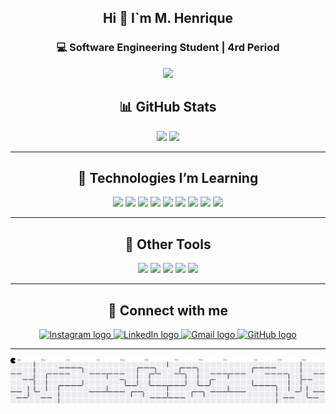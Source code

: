 <h2 align="center">Hi 👋 I`m M. Henrique </h2>
<h3 align="center">💻 Software Engineering Student | 4rd Period</h3>

<p align="center">
  <img src="https://readme-typing-svg.herokuapp.com?font=Orbitron&duration=3000&pause=1000&color=2F80ED&center=true&vCenter=true&lines=Welcome+to+my+GitHub!;I+love+code+%26+technology!;Always+learning+something+new+%F0%9F%92%BB" />
</p>

### <h2 align="center">📊 GitHub Stats</h2>

<div align="center">
  <img height="180em" src="https://github-readme-stats.vercel.app/api?username=Matheushfb067&show_icons=true&theme=tokyonight&cache=1" />
  <img height="180em" src="https://github-readme-stats.vercel.app/api/top-langs/?username=Matheushfb067&layout=compact&langs_count=10&theme=tokyonight&cache_seconds=30" />

</div>

---

### <h2 align="center">🚀 Technologies I’m Learning</h2>

<div align="center"> 
  <img src="https://cdn.jsdelivr.net/gh/devicons/devicon/icons/html5/html5-original.svg" height="45px" /> 
  <img src="https://cdn.jsdelivr.net/gh/devicons/devicon/icons/css3/css3-original.svg" height="45px" /> 
  <img src="https://cdn.jsdelivr.net/gh/devicons/devicon/icons/javascript/javascript-original.svg" height="45px" /> 
  <img src="https://cdn.jsdelivr.net/gh/devicons/devicon/icons/c/c-original.svg" height="45px" /> 
  <img src="https://cdn.jsdelivr.net/gh/devicons/devicon/icons/cplusplus/cplusplus-original.svg" height="45px" /> 
  <img src="https://cdn.jsdelivr.net/gh/devicons/devicon/icons/python/python-original.svg" height="45px" /> 
  <img src="https://cdn.jsdelivr.net/gh/devicons/devicon/icons/git/git-original.svg" height="45px" /> 
  <img src="https://cdn.jsdelivr.net/gh/devicons/devicon@latest/icons/flutter/flutter-original.svg" height="45px" /> 
  <img src="https://cdn.jsdelivr.net/gh/devicons/devicon@latest/icons/lua/lua-original.svg" height="45px" /> 
</div>

---

#### <h2 align="center">🔧 Other Tools</h2>

<div align="center">
  <img src="https://cdn.jsdelivr.net/gh/devicons/devicon@latest/icons/vscode/vscode-original.svg" height="45px" />
  <img src="https://cdn.jsdelivr.net/gh/devicons/devicon/icons/linux/linux-original.svg" height="45px" />
  <img src="https://cdn.jsdelivr.net/gh/devicons/devicon/icons/arduino/arduino-original.svg" height="45px" />
  <img src="https://cdn.jsdelivr.net/gh/devicons/devicon/icons/gimp/gimp-original.svg" height="45px" />  
  <img src="https://cdn.jsdelivr.net/gh/devicons/devicon@latest/icons/intellij/intellij-original.svg" height="45px"/>          
</div>

---

### <h2 align="center">📲 Connect with me</h2>

<div align="center">
  <a href="https://www.instagram.com/matheus_hfb" target="_blank">
    <img src="https://img.shields.io/static/v1?message=Instagram&logo=instagram&label=&color=E4405F&logoColor=white&labelColor=&style=for-the-badge" height="33" alt="Instagram logo" />
  </a>
  <a href="https://www.linkedin.com/in/mateus-henrique-fb/" target="_blank">
    <img src="https://img.shields.io/static/v1?message=LinkedIn&logo=linkedin&label=&color=0077B5&logoColor=white&labelColor=&style=for-the-badge" height="33" alt="LinkedIn logo" />
  </a>
  <a href="mailto:matheushenrihfg0@gmail.com" target="_blank">
    <img src="https://img.shields.io/static/v1?message=Gmail&logo=gmail&label=&color=D14836&logoColor=white&labelColor=&style=for-the-badge" height="33" alt="Gmail logo" />
  </a>
  <a href="https://github.com/matheushfb067" target="_blank">
    <img src="https://img.shields.io/static/v1?message=GitHub&logo=github&label=&color=6e00f3&logoColor=white&labelColor=&style=for-the-badge" height="33" alt="GitHub logo" />
  </a>
</div>

---

<picture>
  <source media="(prefers-color-scheme: dark)" srcset="https://raw.githubusercontent.com/MatheusNetto1/MatheusNetto1/output/pacman-contribution-graph-dark.svg">
  <source media="(prefers-color-scheme: light)" srcset="https://raw.githubusercontent.com/MatheusNetto1/MatheusNetto1/output/pacman-contribution-graph.svg">
  <img alt="pacman contribution graph" src="https://raw.githubusercontent.com/MatheusNetto1/MatheusNetto1/output/pacman-contribution-graph.svg">
</picture>
